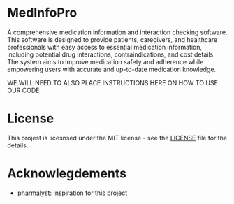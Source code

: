# MedInfoPro
A comprehensive medication information and interaction checking software. This software is designed to provide patients, caregivers, and healthcare professionals with easy access to essential medication information, including potential drug interactions, contraindications, and cost details. The system aims to improve medication safety and adherence while empowering users with accurate and up-to-date medication knowledge. 

WE WILL NEED TO ALSO PLACE INSTRUCTIONS HERE ON HOW TO USE OUR CODE 

# License
This projest is licesnsed under the MIT license - see the [LICENSE](LICENSE) file for the details.

# Acknowlegdements
-  [pharmalyst](https://github.com/GGWPXXXX/Pharmalyst): Inspiration for this project
